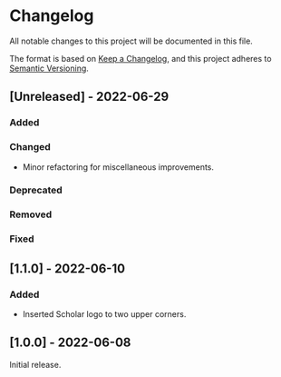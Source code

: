 # Changelog
All notable changes to this project will be documented in this file.

The format is based on [Keep a Changelog](https://keepachangelog.com/en/1.0.0/),
and this project adheres to [Semantic Versioning](https://semver.org/spec/v2.0.0.html).

## [Unreleased] - 2022-06-29

### Added
  
### Changed
* Minor refactoring for miscellaneous improvements.

### Deprecated

### Removed

### Fixed


## [1.1.0] - 2022-06-10

### Added
* Inserted Scholar logo to two upper corners.


## [1.0.0] - 2022-06-08

Initial release.
